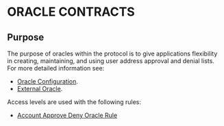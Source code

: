 # ORACLE CONTRACTS

## Purpose

The purpose of oracles within the protocol is to give applications flexibility in creating, maintaining, and using user address approval and denial lists. For more detailed information see:

- [Oracle Configuration](./ORACLE-CONFIGURATION.md).
- [External Oracle](./EXTERNAL-ORACLE.md).

Access levels are used with the following rules:

- [Account Approve Deny Oracle Rule](../rules/ACCOUNT-APPROVE-DENY-ORACLE.md)
